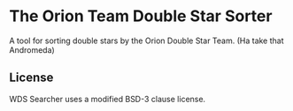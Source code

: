 # The Orion Team Double Star Sorter

A tool for sorting double stars by the Orion Double Star Team. (Ha take that Andromeda)

## License

WDS Searcher uses a modified BSD-3 clause license.
